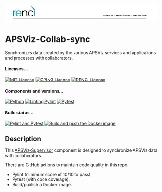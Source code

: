 <!--
SPDX-FileCopyrightText: 2022 Renaissance Computing Institute. All rights reserved.
SPDX-FileCopyrightText: 2023 Renaissance Computing Institute. All rights reserved.

SPDX-License-Identifier: GPL-3.0-or-later
SPDX-License-Identifier: LicenseRef-RENCI
SPDX-License-Identifier: MIT
-->
![image not found](renci-logo.png "RENCI")

# APSViz-Collab-sync
Synchronizes data created by the various APSViz services and applications and processes with collaborators.

#### Licenses...
[![MIT License](https://img.shields.io/badge/License-MIT-orange.svg)](https://github.com/RENCI/APSVIZ-Supervisor/tree/master/LICENSE)
[![GPLv3 License](https://img.shields.io/badge/License-GPL%20v3-yellow.svg)](https://opensource.org/licenses/)
[![RENCI License](https://img.shields.io/badge/License-RENCI-blue.svg)](https://www.renci.org/)
#### Components and versions...
[![Python](https://img.shields.io/badge/Python-3.11.4-orange)](https://github.com/python/cpython)
[![Linting Pylint](https://img.shields.io/badge/Pylint-%202.17.5-yellow)](https://github.com/PyCQA/pylint)
[![Pytest](https://img.shields.io/badge/Pytest-%207.4.1-blue)](https://github.com/pytest-dev/pytest)
#### Build status...
[![Pylint and Pytest](https://github.com/RENCI/APSViz-collab-sync/actions/workflows/pylint-pytest.yml/badge.svg)](https://github.com/RENCI/APSViz-collab-sync/actions/workflows/pylint-pytest.yml)
[![Build and push the Docker image](https://github.com/RENCI/APSViz-collab-sync/actions/workflows/image-push.yml/badge.svg)](https://github.com/RENCI/APSViz-collab-sync/actions/workflows/image-push.yml)

## Description
This [APSViz-Supervisor](https://github.com/RENCI/APSVIZ-Supervisor) component is designed to synchronize APSViz data with collaborators.

There are GitHub actions to maintain code quality in this repo:
 - Pylint (minimum score of 10/10 to pass),
 - Pytest (with code coverage),
 - Build/publish a Docker image.
